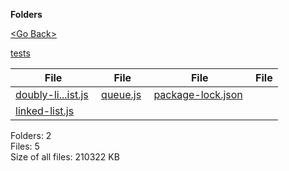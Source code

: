 **Folders**

[&lt;Go Back&gt;](../right.html)

[tests](tests/right.html)

<table><thead><tr class="header"><th><strong>File</strong></th><th><strong>File</strong></th><th><strong>File</strong></th><th><strong>File</strong></th></tr></thead><tbody><tr class="odd"><td><a href="doubly-linked-list.js">doubly-li...ist.js</a> </td><td><a href="queue.js">queue.js</a> </td><td><a href="package-lock.json">package-lock.json</a> </td><td></td></tr><tr class="even"><td><a href="linked-list.js">linked-list.js</a> </td><td></td><td></td><td></td></tr></tbody></table>

Folders: 2  
Files: 5  
Size of all files: 210322 KB
